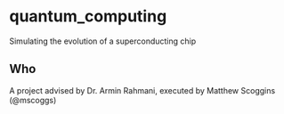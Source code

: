 # quantum_computing

Simulating the evolution of a superconducting chip

## Who

A project advised by Dr. Armin Rahmani, executed by Matthew Scoggins (@mscoggs)
